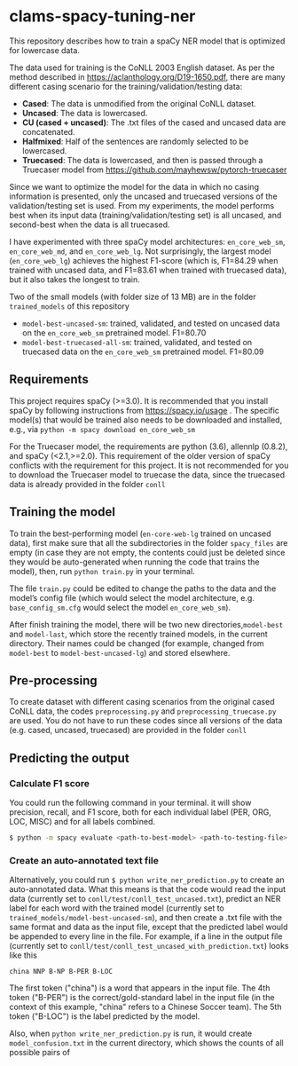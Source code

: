 # clams-spacy-tuning-ner
This repository describes how to train a spaCy NER model that is optimized for lowercase data.

The data used for training is the CoNLL 2003 English dataset. As per the method described in https://aclanthology.org/D19-1650.pdf, there are many different casing scenario for the training/validation/testing data:
  - **Cased**: The data is unmodified from the original CoNLL dataset.
  - **Uncased**: The data is lowercased.
  - **CU (cased + uncased)**: The .txt files of the cased and uncased data are concatenated.
  - **Halfmixed**: Half of the sentences are randomly selected to be lowercased.
  - **Truecased**: The data is lowercased, and then is passed through a Truecaser model from https://github.com/mayhewsw/pytorch-truecaser 

Since we want to optimize the model for the data in which no casing information is presented, only the uncased and truecased versions of the validation/testing set is used. From my experiments, the model performs best when its input data (training/validation/testing set) is all uncased, and second-best when the data is all truecased.

I have experimented with three spaCy model architectures: `en_core_web_sm`, `en_core_web_md`, and `en_core_web_lg`. Not surprisingly, the largest model (`en_core_web_lg`) achieves the highest F1-score (which is, F1=84.29 when trained with uncased data, and F1=83.61 when trained with truecased data), but it also takes the longest to train.

Two of the small models (with folder size of 13 MB) are in the folder `trained_models` of this repository
  - `model-best-uncased-sm`: trained, validated, and tested on uncased data on the `en_core_web_sm` pretrained model. F1=80.70
  - `model-best-truecased-all-sm`: trained, validated, and tested on truecased data on the `en_core_web_sm` pretrained model. F1=80.09

## Requirements

This project requires spaCy (>=3.0). It is recommended that you install spaCy by following instructions from https://spacy.io/usage . The specific model(s) that would be trained also needs to be downloaded and installed, e.g., via `python -m spacy download en_core_web_sm`

For the Truecaser model, the requirements are python (3.6), allennlp (0.8.2), and spaCy (<2.1,>=2.0). This requirement of the older version of spaCy conflicts with the requirement for this project. It is not recommended for you to download the Truecaser model to truecase the data, since the truecased data is already provided in the folder `conll`

## Training the model

To train the best-performing model (`en-core-web-lg` trained on uncased data), first make sure that all the subdirectories in the folder `spacy_files` are empty (in case they are not empty, the contents could just be deleted since they would be auto-generated when running the code that trains the model), then, run `python train.py` in your terminal.

The file `train.py` could be edited to change the paths to the data and the model’s config file (which would select the model architecture, e.g. `base_config_sm.cfg` would select the model `en_core_web_sm`).

After finish training the model, there will be two new directories,`model-best` and `model-last`, which store the recently trained models, in the current directory. Their names could be changed (for example, changed from `model-best` to `model-best-uncased-lg`) and stored elsewhere.

## Pre-processing

To create dataset with different casing scenarios from the original cased CoNLL data, the codes `preprocessing.py` and `preprocessing_truecase.py` are used. You do not have to run these codes since all versions of the data (e.g. cased, uncased, truecased) are provided in the folder `conll`

## Predicting the output

### Calculate F1 score

You could run the following command in your terminal. it will show precision, recall, and F1 score, both for each individual label (PER, ORG, LOC, MISC) and for all labels combined.

```bash
$ python -m spacy evaluate <path-to-best-model> <path-to-testing-file> 
```

### Create an auto-annotated text file

Alternatively, you could run ` $ python write_ner_prediction.py ` to create an auto-annotated data. What this means is that the code would read the input data (currently set to `conll/test/conll_test_uncased.txt`), predict an NER label for each word with the trained model (currently set to `trained_models/model-best-uncased-sm`), and then create a .txt file with the same format and data as the input file, except that the predicted label would be appended to every line in the file. For example, if a line in the output file (currently set to `conll/test/conll_test_uncased_with_prediction.txt`) looks like this

```
china NNP B-NP B-PER B-LOC
```
The first token ("china") is a word that appears in the input file. The 4th token ("B-PER") is the correct/gold-standard label in the input file (in the context of this example, "china" refers to a Chinese Soccer team). The 5th token ("B-LOC") is the label predicted by the model.

Also, when `python write_ner_prediction.py` is run, it would create `model_confusion.txt` in the current directory, which shows the counts of all possible pairs of 










